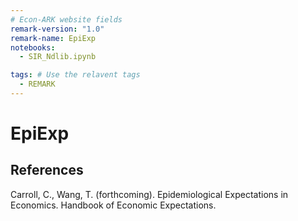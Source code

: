 ```yaml
---
# Econ-ARK website fields
remark-version: "1.0"
remark-name: EpiExp
notebooks:
  - SIR_Ndlib.ipynb

tags: # Use the relavent tags
  - REMARK
---
```


# EpiExp

## References
Carroll, C., Wang, T. (forthcoming). Epidemiological Expectations in Economics. Handbook of Economic Expectations.

